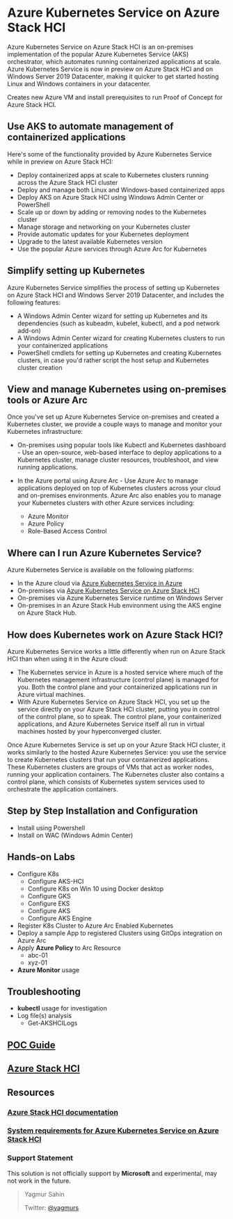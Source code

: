 # Azure Kubernetes Service on Azure Stack HCI

Azure Kubernetes Service on Azure Stack HCI is an on-premises implementation of the popular Azure Kubernetes Service (AKS) orchestrator, which automates running containerized applications at scale. Azure Kubernetes Service is now in preview on Azure Stack HCI and on Windows Server 2019 Datacenter, making it quicker to get started hosting Linux and Windows containers in your datacenter.


Creates new Azure VM and install prerequisites to run Proof of Concept for Azure Stack HCI.

## Use AKS to automate management of containerized applications

Here's some of the functionality provided by Azure Kubernetes Service while in preview on Azure Stack HCI:

* Deploy containerized apps at scale to Kubernetes clusters running across the Azure Stack HCI cluster
* Deploy and manage both Linux and Windows-based containerized apps
* Deploy AKS on Azure Stack HCI using Windows Admin Center or PowerShell
* Scale up or down by adding or removing nodes to the Kubernetes cluster
* Manage storage and networking on your Kubernetes cluster
* Provide automatic updates for your Kubernetes deployment
* Upgrade to the latest available Kubernetes version
* Use the popular Azure services through Azure Arc for Kubernetes

## Simplify setting up Kubernetes

Azure Kubernetes Service simplifies the process of setting up Kubernetes on Azure Stack HCI and Windows Server 2019 Datacenter, and includes the following features:

* A Windows Admin Center wizard for setting up Kubernetes and its dependencies (such as kubeadm, kubelet, kubectl, and a pod network add-on)
* A Windows Admin Center wizard for creating Kubernetes clusters to run your containerized applications
* PowerShell cmdlets for setting up Kubernetes and creating Kubernetes clusters, in case you'd rather script the host setup and Kubernetes cluster creation

## View and manage Kubernetes using on-premises tools or Azure Arc

Once you've set up Azure Kubernetes Service on-premises and created a Kubernetes cluster, we provide a couple ways to manage and monitor your Kubernetes infrastructure:

* On-premises using popular tools like Kubectl and Kubernetes dashboard - Use an open-source, web-based interface to deploy applications to a Kubernetes cluster, manage cluster resources, troubleshoot, and view running applications.

* In the Azure portal using Azure Arc - Use Azure Arc to manage applications deployed on top of Kubernetes clusters across your cloud and on-premises environments.
Azure Arc also enables you to manage your Kubernetes clusters with other Azure services including:

    * Azure Monitor
    * Azure Policy
    * Role-Based Access Control

## Where can I run Azure Kubernetes Service?
Azure Kubernetes Service is available on the following platforms:

* In the Azure cloud via [Azure Kubernetes Service in Azure](https://docs.microsoft.com/en-us/azure/aks/tutorial-kubernetes-prepare-app)
* On-premises via [Azure Kubernetes Service on Azure Stack HCI](02-aks-on-azure-stack-hci.md#L1)
* On-premises via Azure Kubernetes Service runtime on Windows Server 
* On-premises in an Azure Stack Hub environment using the AKS engine on Azure Stack Hub.

## How does Kubernetes work on Azure Stack HCI?
Azure Kubernetes Service works a little differently when run on Azure Stack HCI than when using it in the Azure cloud:

* The Kubernetes service in Azure is a hosted service where much of the Kubernetes management infrastructure (control plane) is managed for you. Both the control plane and your containerized applications run in Azure virtual machines.
* With Azure Kubernetes Service on Azure Stack HCI, you set up the service directly on your Azure Stack HCI cluster, putting you in control of the control plane, so to speak. The control plane, your containerized applications, and Azure Kubernetes Service itself all run in virtual machines hosted by your hyperconverged cluster.

Once Azure Kubernetes Service is set up on your Azure Stack HCI cluster, it works similarly to the hosted Azure Kubernetes Service: you use the service to create Kubernetes clusters that run your containerized applications. These Kubernetes clusters are groups of VMs that act as worker nodes, running your application containers. The Kubernetes cluster also contains a control plane, which consists of Kubernetes system services used to orchestrate the application containers.

## Step by Step Installation and Configuration

* Install using Powershell
* Install on WAC (Windows Admin Center)

## Hands-on Labs

* Configure K8s
    * Configure AKS-HCI 
    * Configure K8s on Win 10 using Docker desktop
    * Configure GKS
    * Configure EKS
    * Configure AKS 
    * Configure AKS Engine
* Register K8s Cluster to Azure Arc Enabled Kubernetes
* Deploy a sample App to registered Clusters using GitOps integration on Azure Arc
* Apply **Azure Policy** to Arc Resource
    * abc-01
    * xyz-01
* **Azure Monitor** usage
## Troubleshooting

* **kubectl** usage for investigation
* Log file(s) analysis
    * Get-AKSHCILogs

## [POC Guide](03-proof-of-concept-guide.md)

## [Azure Stack HCI](02-aks-on-azure-stack-hci.md)
## Resources

### [Azure Stack HCI documentation](https://docs.microsoft.com/en-us/azure-stack/hci/)

### [System requirements for Azure Kubernetes Service on Azure Stack HCI](https://docs.microsoft.com/en-us/azure-stack/aks-hci/system-requirements)

### Support Statement

This solution is not officially support by **Microsoft** and experimental, may not work in the future.

 > Yagmur Sahin
 >
 > Twitter: [@yagmurs](https://twitter.com/yagmurs)
